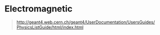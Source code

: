 <!-- Electromagnetic.md --- 
;; 
;; Description: 
;; Author: Hongyi Wu(吴鸿毅)
;; Email: wuhongyi@qq.com 
;; Created: 六 12月 23 22:17:45 2017 (+0800)
;; Last-Updated: 六 12月 23 23:02:17 2017 (+0800)
;;           By: Hongyi Wu(吴鸿毅)
;;     Update #: 3
;; URL: http://wuhongyi.cn -->

# Electromagnetic

> http://geant4.web.cern.ch/geant4/UserDocumentation/UsersGuides/PhysicsListGuide/html/index.html




<!-- Electromagnetic.md ends here -->
